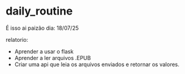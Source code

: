 # daily_routine
É isso ai paizão dia: 18/07/25

relatorio:

- Aprender a usar o flask
- Aprender a ler arquivos .EPUB
- Criar uma api que leia os arquivos 
enviados e retornar os valores.

